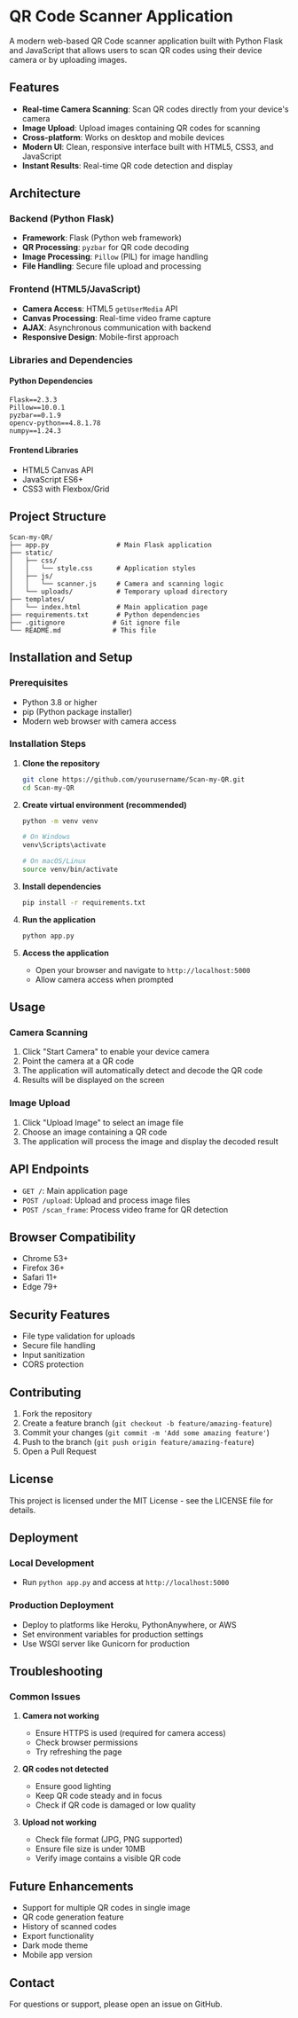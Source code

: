 # QR Code Scanner Application

A modern web-based QR Code scanner application built with Python Flask and JavaScript that allows users to scan QR codes using their device camera or by uploading images.

## Features

- **Real-time Camera Scanning**: Scan QR codes directly from your device's camera
- **Image Upload**: Upload images containing QR codes for scanning
- **Cross-platform**: Works on desktop and mobile devices
- **Modern UI**: Clean, responsive interface built with HTML5, CSS3, and JavaScript
- **Instant Results**: Real-time QR code detection and display

## Architecture

### Backend (Python Flask)
- **Framework**: Flask (Python web framework)
- **QR Processing**: `pyzbar` for QR code decoding
- **Image Processing**: `Pillow` (PIL) for image handling
- **File Handling**: Secure file upload and processing

### Frontend (HTML5/JavaScript)
- **Camera Access**: HTML5 `getUserMedia` API
- **Canvas Processing**: Real-time video frame capture
- **AJAX**: Asynchronous communication with backend
- **Responsive Design**: Mobile-first approach

### Libraries and Dependencies

#### Python Dependencies
```
Flask==2.3.3
Pillow==10.0.1
pyzbar==0.1.9
opencv-python==4.8.1.78
numpy==1.24.3
```

#### Frontend Libraries
- HTML5 Canvas API
- JavaScript ES6+
- CSS3 with Flexbox/Grid

## Project Structure

```
Scan-my-QR/
├── app.py                 # Main Flask application
├── static/
│   ├── css/
│   │   └── style.css      # Application styles
│   ├── js/
│   │   └── scanner.js     # Camera and scanning logic
│   └── uploads/           # Temporary upload directory
├── templates/
│   └── index.html         # Main application page
├── requirements.txt       # Python dependencies
├── .gitignore            # Git ignore file
└── README.md             # This file
```

## Installation and Setup

### Prerequisites
- Python 3.8 or higher
- pip (Python package installer)
- Modern web browser with camera access

### Installation Steps

1. **Clone the repository**
   ```bash
   git clone https://github.com/yourusername/Scan-my-QR.git
   cd Scan-my-QR
   ```

2. **Create virtual environment (recommended)**
   ```bash
   python -m venv venv
   
   # On Windows
   venv\Scripts\activate
   
   # On macOS/Linux
   source venv/bin/activate
   ```

3. **Install dependencies**
   ```bash
   pip install -r requirements.txt
   ```

4. **Run the application**
   ```bash
   python app.py
   ```

5. **Access the application**
   - Open your browser and navigate to `http://localhost:5000`
   - Allow camera access when prompted

## Usage

### Camera Scanning
1. Click "Start Camera" to enable your device camera
2. Point the camera at a QR code
3. The application will automatically detect and decode the QR code
4. Results will be displayed on the screen

### Image Upload
1. Click "Upload Image" to select an image file
2. Choose an image containing a QR code
3. The application will process the image and display the decoded result

## API Endpoints

- `GET /`: Main application page
- `POST /upload`: Upload and process image files
- `POST /scan_frame`: Process video frame for QR detection

## Browser Compatibility

- Chrome 53+
- Firefox 36+
- Safari 11+
- Edge 79+

## Security Features

- File type validation for uploads
- Secure file handling
- Input sanitization
- CORS protection

## Contributing

1. Fork the repository
2. Create a feature branch (`git checkout -b feature/amazing-feature`)
3. Commit your changes (`git commit -m 'Add some amazing feature'`)
4. Push to the branch (`git push origin feature/amazing-feature`)
5. Open a Pull Request

## License

This project is licensed under the MIT License - see the LICENSE file for details.

## Deployment

### Local Development
- Run `python app.py` and access at `http://localhost:5000`

### Production Deployment
- Deploy to platforms like Heroku, PythonAnywhere, or AWS
- Set environment variables for production settings
- Use WSGI server like Gunicorn for production

## Troubleshooting

### Common Issues

1. **Camera not working**
   - Ensure HTTPS is used (required for camera access)
   - Check browser permissions
   - Try refreshing the page

2. **QR codes not detected**
   - Ensure good lighting
   - Keep QR code steady and in focus
   - Check if QR code is damaged or low quality

3. **Upload not working**
   - Check file format (JPG, PNG supported)
   - Ensure file size is under 10MB
   - Verify image contains a visible QR code

## Future Enhancements

- Support for multiple QR codes in single image
- QR code generation feature
- History of scanned codes
- Export functionality
- Dark mode theme
- Mobile app version

## Contact

For questions or support, please open an issue on GitHub.